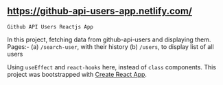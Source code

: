 ## https://github-api-users-app.netlify.com/

`Github API Users Reactjs App`

In this project, fetching data from github-api-users and displaying them.
Pages:-
(a) `/search-user`, with their history
(b) `/users`, to display list of all users

Using `useEffect` and `react-hooks` here, instead of `class` components.
This project was bootstrapped with [Create React App](https://github.com/facebook/create-react-app).

